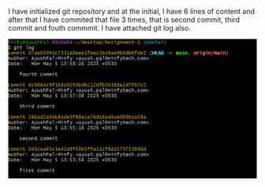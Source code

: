 
I have initialized git repository and at the initial, I have 6 lines of content and after that I have commited that file 3 times, that is second commit, third commit and fouth commmit. I have attached git log also.


![screenshot](commit.png)
